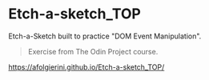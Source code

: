 # Etch-a-sketch_TOP

Etch-a-Sketch built to practice "DOM Event Manipulation".

> Exercise from The Odin Project course.

https://afolgierini.github.io/Etch-a-sketch_TOP/
